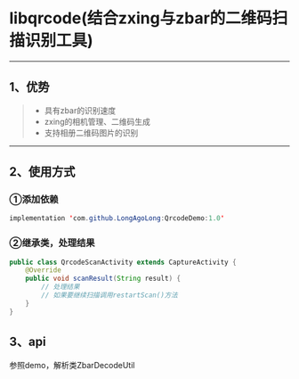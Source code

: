 # libqrcode(结合zxing与zbar的二维码扫描识别工具)
------
## 1、优势
> * 具有zbar的识别速度
> * zxing的相机管理、二维码生成
> * 支持相册二维码图片的识别
------
## 2、使用方式
### ①添加依赖
```java
implementation 'com.github.LongAgoLong:QrcodeDemo:1.0'
```
### ②继承类，处理结果
```java
public class QrcodeScanActivity extends CaptureActivity {
    @Override
    public void scanResult(String result) { 
        // 处理结果
        // 如果要继续扫描调用restartScan()方法
    }
}
```
## 3、api
参照demo，解析类ZbarDecodeUtil

